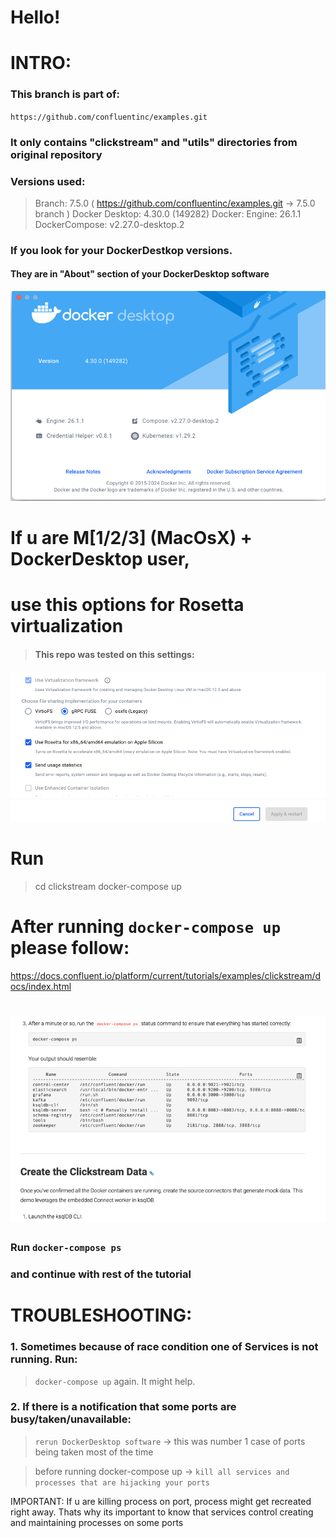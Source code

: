 # Hello! 

# INTRO:
### This branch is part of:
`https://github.com/confluentinc/examples.git`
### It only contains "clickstream" and "utils" directories from original repository



### Versions used:
> Branch: 7.5.0 ( https://github.com/confluentinc/examples.git -> 7.5.0 branch )
>Docker Desktop: 4.30.0 (149282)
>Docker: Engine: 26.1.1
>DockerCompose: v2.27.0-desktop.2

### If you look for your DockerDestkop versions.
#### They are in "About" section of your DockerDesktop software
![img.png](readme-screens/img.png)

# If u are M[1/2/3] (MacOsX) + DockerDesktop user,
# use this options for Rosetta virtualization
>#### This repo was tested on this settings:
![img.png](clickstream/img.png)

# Run 
> cd clickstream
> docker-compose up

# After running `docker-compose up` please follow: 
https://docs.confluent.io/platform/current/tutorials/examples/clickstream/docs/index.html
# ![img.png](img.png)
### Run `docker-compose ps`
### and continue with rest of the tutorial


# TROUBLESHOOTING:
### 1. Sometimes because of race condition one of Services is not running. Run:
>`docker-compose up` again. It might help.
### 2. If there is a notification that some ports are busy/taken/unavailable:
> `rerun DockerDesktop software` -> this was number 1 case of ports being taken most of the time

> before running docker-compose up -> `kill all services and processes that are hijacking your ports`

IMPORTANT: If u are killing process on port, process might get recreated right away.
Thats  why its important to know that 
services control creating and maintaining processes on some ports